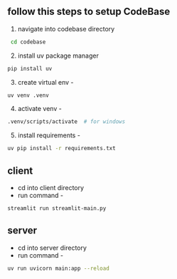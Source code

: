 ## follow this steps to setup CodeBase
1. navigate into codebase directory
```bash
 cd codebase
```
2. install uv package manager
```bash
pip install uv
```
3. create virtual env -
```bash
uv venv .venv
```
4. activate venv -
```bash
.venv/scripts/activate  # for windows
```
5. install requirements -
```bash
uv pip install -r requirements.txt
```

## client 
- cd into client directory
- run command - 
```bash
streamlit run streamlit-main.py
```

## server
- cd into server directory
- run command -  
```bash
uv run uvicorn main:app --reload
```
